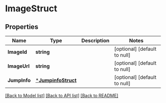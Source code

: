 # ImageStruct

## Properties
Name | Type | Description | Notes
------------ | ------------- | ------------- | -------------
**ImageId** | **string** |  | [optional] [default to null]
**ImageUrl** | **string** |  | [optional] [default to null]
**JumpInfo** | [***JumpinfoStruct**](jumpinfo_struct.md) |  | [optional] [default to null]

[[Back to Model list]](../README.md#documentation-for-models) [[Back to API list]](../README.md#documentation-for-api-endpoints) [[Back to README]](../README.md)


